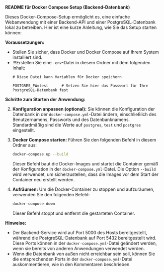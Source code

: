 **README für Docker Compose Setup (Backend-Datenbank)**

Dieses Docker-Compose-Setup ermöglicht es, eine einfache Webanwendung mit einer Backend-API und einer PostgreSQL-Datenbank lokal zu betreiben. Hier ist eine kurze Anleitung, wie Sie das Setup starten können:

**Voraussetzungen:**

- Stellen Sie sicher, dass Docker und Docker Compose auf Ihrem System installiert sind.  
- !!!Erstellen Sie eine `.env`-Datei in diesem Ordner mit dem folgenden Inhalt:
   ```text
   # Diese Datei kann Variablen für Docker speichern

   POSTGRES_PW=test      # Setzen Sie hier das Passwort für Ihre PostgreSQL-Datenbank fest
   ```

**Schritte zum Starten der Anwendung:**

2. **Konfiguration anpassen (optional):**
    Sie können die Konfiguration der Datenbank in der `docker-compose.yml`-Datei ändern, einschließlich des Benutzernamens, Passworts und des Datenbanknamens. Standardmäßig sind die Werte auf `postgres`, `test` und `postgres` eingestellt.

3. **Docker Compose starten:**
    Führen Sie den folgenden Befehl in diesem Ordner aus:
    ```bash
    docker-compose up --build
    ```
    Dieser Befehl baut die Docker-Images und startet die Container gemäß der Konfiguration in der `docker-compose.yml`-Datei. Die Option `--build` wird verwendet, um sicherzustellen, dass die Images vor dem Start der Container neu erstellt werden.

5. **Aufräumen:**
    Um die Docker-Container zu stoppen und aufzuräumen, verwenden Sie den folgenden Befehl:
    ```bash
    docker-compose down
    ```
    Dieser Befehl stoppt und entfernt die gestarteten Container.

**Hinweise:**
- Der Backend-Service wird auf Port 5000 des Hosts bereitgestellt, während die PostgreSQL-Datenbank auf Port 5432 bereitgestellt wird. Diese Ports können in der `docker-compose.yml`-Datei geändert werden, wenn sie bereits von anderen Anwendungen verwendet werden.
- Wenn die Datenbank von außen nicht erreichbar sein soll, können Sie die entsprechenden Ports in der `docker-compose.yml`-Datei auskommentieren, wie in den Kommentaren beschrieben.
